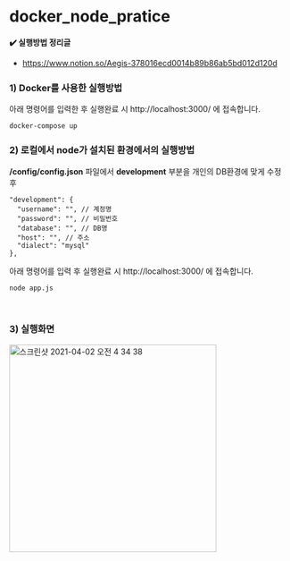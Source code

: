 # docker_node_pratice

<b>✔️ 실행방법 정리글</b>
* https://www.notion.so/Aegis-378016ecd0014b89b86ab5bd012d120d


### 1) Docker를 사용한 실행방법

아래 명령어를 입력한 후 실행완료 시 http://localhost:3000/ 에 접속합니다.

```
docker-compose up
``` 

### 2) 로컬에서 node가 설치된 환경에서의 실행방법 

**/config/config.json** 파일에서 **development** 부분을 개인의 DB환경에 맞게 수정 후
```
"development": {
  "username": "", // 계정명
  "password": "", // 비밀번호
  "database": "", // DB명
  "host": "", // 주소 
  "dialect": "mysql"
},
```

아래 명령어를 입력 후 실행완료 시 http://localhost:3000/ 에 접속합니다.

```
node app.js
```
<br>

### 3) 실행화면
<img width="371" alt="스크린샷 2021-04-02 오전 4 34 38" src="https://user-images.githubusercontent.com/31758135/113344976-c709ee80-936c-11eb-9acd-2967c32e4694.png">
